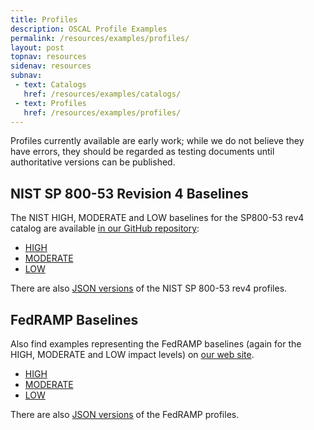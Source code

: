 ```yaml
---
title: Profiles
description: OSCAL Profile Examples
permalink: /resources/examples/profiles/
layout: post
topnav: resources
sidenav: resources
subnav:
 - text: Catalogs
   href: /resources/examples/catalogs/
 - text: Profiles
   href: /resources/examples/profiles/
---
```


Profiles currently available are early work; while we do not believe they have errors, they should be regarded as testing documents until authoritative versions can be published. 

## NIST SP 800-53 Revision 4 Baselines 

The NIST HIGH, MODERATE and LOW baselines for the SP800-53 rev4 catalog are available [in our GitHub repository](https://github.com/usnistgov/OSCAL/tree/master/content/nist.gov/SP800-53/rev4):

* [HIGH](https://github.com/usnistgov/OSCAL/blob/master/content/nist.gov/SP800-53/rev4/xml/NIST_SP-800-53_rev4_HIGH-baseline_profile.xml)
* [MODERATE](https://github.com/usnistgov/OSCAL/blob/master/content/nist.gov/SP800-53/rev4/xml/NIST_SP-800-53_rev4_MODERATE-baseline_profile.xml)
* [LOW](https://github.com/usnistgov/OSCAL/blob/master/content/nist.gov/SP800-53/rev4/xml/NIST_SP-800-53_rev4_LOW-baseline_profile.xml)

There are also [JSON versions](https://github.com/usnistgov/OSCAL/blob/master/content/nist.gov/SP800-53/rev4/json) of the NIST SP 800-53 rev4 profiles.

## FedRAMP Baselines

Also find examples representing the FedRAMP baselines (again for the HIGH, MODERATE and LOW impact levels) on [our web site](https://github.com/usnistgov/OSCAL/tree/master/content/fedramp.gov).

* [HIGH](https://github.com/usnistgov/OSCAL/blob/master/content/fedramp.gov/xml/FedRAMP_HIGH-baseline_profile.xml)
* [MODERATE](https://github.com/usnistgov/OSCAL/blob/master/content/fedramp.gov/xml/FedRAMP_MODERATE-baseline_profile.xml)
* [LOW](https://github.com/usnistgov/OSCAL/blob/master/content/fedramp.gov/xml/FedRAMP_LOW-baseline_profile.xml)

There are also [JSON versions](https://github.com/usnistgov/OSCAL/blob/master/content/fedramp.gov/json) of the FedRAMP profiles.

